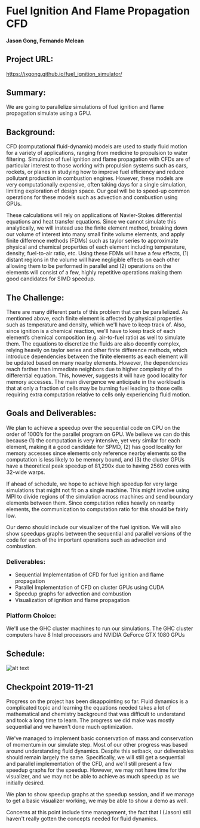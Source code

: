 # Fuel Ignition And Flame Propagation CFD
#### Jason Gong, Fernando Melean
## Project URL: 
https://jxgong.github.io/fuel_ignition_simulator/
## Summary:
We are going to parallelize simulations of fuel ignition and flame propagation simulate using a GPU.
## Background:
CFD (computational fluid-dynamic) models are used to study fluid motion for a variety of applications, ranging from medicine to propulsion to water filtering. Simulation of fuel ignition and flame propagation with CFDs are of particular interest to those working with propulsion systems such as cars, rockets, or planes in studying how to improve fuel efficiency and reduce pollutant production in combustion engines. However, these models are very computationally expensive, often taking days for a single simulation, limiting exploration of design space. Our goal will be to speed-up common operations for these models such as advection and combustion using GPUs. 

These calculations will rely on applications of Navier-Stokes differential equations and heat transfer equations. Since we cannot simulate this analytically, we will instead use the finite element method, breaking down our volume of interest into many small finite volume elements, and apply finite difference methods (FDMs) such as taylor series to approximate physical and chemical properties of each element including temperature, density, fuel-to-air ratio, etc. Using these FDMs will have a few effects, (1) distant regions in the volume will have negligible effects on each other allowing them to be performed in parallel and (2) operations on the elements will consist of a few, highly repetitive operations making them good candidates for SIMD speedup.
## The Challenge:
There are many different parts of this problem that can be parallelized. As mentioned above, each finite element is affected by physical properties such as temperature and density, which we'll have to keep track of. Also, since ignition is a chemical reaction, we'll have to keep track of each element’s chemical composition (e.g. air-to-fuel ratio) as well to simulate them. The equations to discretize the fluids are also decently complex, relying heavily on taylor series and other finite difference methods, which introduce dependencies between the finite elements as each element will be updated based on many nearby elements. However, the dependencies reach farther than immediate neighbors due to higher complexity of the differential equation. This, however, suggests it will have good locality for memory accesses. The main divergence we anticipate in the workload is that at only a fraction of cells may be burning fuel leading to those cells requiring extra computation relative to cells only experiencing fluid motion.  
## Goals and Deliverables:
We plan to achieve a speedup over the sequential code on CPU on the order of 1000’s for the parallel program on GPU. We believe we can do this because (1) the computation is very intensive, yet very similar for each element, making it a good candidate for SPMD, (2) has good locality for memory accesses since elements only reference nearby elements so the computation is less likely to be memory bound, and (3) the cluster GPUs have a theoretical peak speedup of 81,290x due to having 2560 cores with 32-wide warps. 

If ahead of schedule, we hope to achieve high speedup for very large simulations that might not fit on a single machine. This might involve using MPI to divide regions of the simulation across machines and send boundary elements between them. Since computation relies heavily on nearby elements, the communication to computation ratio for this should be fairly low. 

Our demo should include our visualizer of the fuel ignition. We will also show speedups graphs between the sequential and parallel versions of the code for each of the important operations such as advection and combustion.
### Deliverables:
* Sequential Implementation of CFD for fuel ignition and flame propagation
* Parallel Implementation of CFD on cluster GPUs using CUDA
* Speedup graphs for advection and combustion
* Visualization of ignition and flame propagation
### Platform Choice:
We'll use the GHC cluster machines to run our simulations. The GHC cluster computers have 8 Intel processors and NVIDIA GeForce GTX 1080 GPUs
## Schedule:
![alt text](https://raw.githubusercontent.com/jxgong/fuel_ignition_simulator/master/schedule.jpg)

## Checkpoint 2019-11-21
Progress on the project has been disappointing so far. Fluid dynamics is a complicated topic and learning the equations needed takes a lot of mathematical and chemistry background that was difficult to understand and took a long time to learn. The progress we did make was mostly sequential and we haven't done much optimization.

We've managed to implement basic conservation of mass and conservation of momentum in our simulate step. Most of our other progress was based around understanding fluid dynamics. Despite this setback, our deliverables should remain largely the same. Specifically, we will still get a sequential and parallel implementation of the CFD, and we'll still present a few speedup graphs for the speedup. However, we may not have time for the visualizer, and we may not be able to achieve as much speedup as we initially desired.

We plan to show speedup graphs at the speedup session, and if we manage to get a basic visualizer working, we may be able to show a demo as well.

Concerns at this point include time management, the fact that I (Jason) still haven't really gotten the concepts needed for fluid dynamics.

